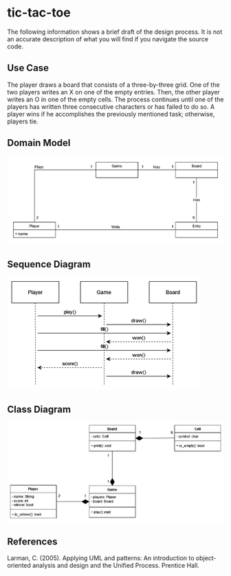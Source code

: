 # tic-tac-toe

The following information shows a brief draft of the design process. It is not an accurate description of what you will find if you navigate the source code.

## Use Case

The player draws a board that consists of a three-by-three grid. One of the two players writes an X on one of the empty entries. Then, the other player writes an O in one of the empty cells. The process continues until one of the players has written three consecutive characters or has failed to do so. A player wins if he accomplishes the previously mentioned task; otherwise, players tie.

## Domain Model

![](/docs/GameDomainModel.png)

## Sequence Diagram

![](/docs/GameSequenceDiagram.png)

## Class Diagram

![](/docs/GameClassDiagram.png)

## References

Larman, C. (2005). Applying UML and patterns: An introduction to object-oriented analysis and design and the Unified Process. Prentice Hall.
